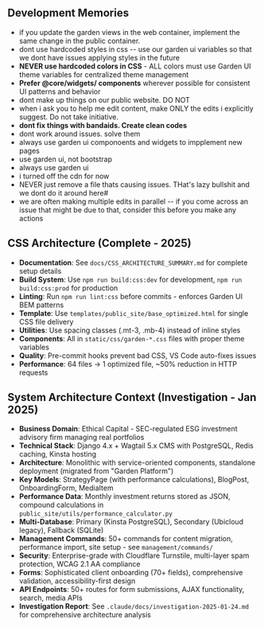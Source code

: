## Development Memories
- if you update the garden views in the web container, implement the same change in the public container.
- dont use hardcoded styles in css -- use our garden ui variables so that we dont have issues applying styles in the future
- **NEVER use hardcoded colors in CSS** - ALL colors must use Garden UI theme variables for centralized theme management
- **Prefer @core/widgets/ components** wherever possible for consistent UI patterns and behavior
- dont make up things on our public website. DO NOT
- when i ask you to help me edit content, make ONLY the edits i explicitly suggest. Do not take initiative.
- **dont fix things with bandaids. Create clean codes**
- dont work around issues. solve them
- always use garden ui componoents and widgets to impplement new pages
- use garden ui, not bootstrap
- always use garden ui
- i turned off the cdn for now
- NEVER just remove a file thats causing issues. THat's lazy bullshit and we dont do it around here#
- we are often making multiple edits in parallel -- if you come across an issue that might be due to that, consider this before you make any actions

## CSS Architecture (Complete - 2025)
- **Documentation**: See `docs/CSS_ARCHITECTURE_SUMMARY.md` for complete setup details
- **Build System**: Use `npm run build:css:dev` for development, `npm run build:css:prod` for production
- **Linting**: Run `npm run lint:css` before commits - enforces Garden UI BEM patterns
- **Template**: Use `templates/public_site/base_optimized.html` for single CSS file delivery
- **Utilities**: Use spacing classes (.mt-3, .mb-4) instead of inline styles
- **Components**: All in `static/css/garden-*.css` files with proper theme variables
- **Quality**: Pre-commit hooks prevent bad CSS, VS Code auto-fixes issues
- **Performance**: 64 files → 1 optimized file, ~50% reduction in HTTP requests

## System Architecture Context (Investigation - Jan 2025)
- **Business Domain**: Ethical Capital - SEC-regulated ESG investment advisory firm managing real portfolios
- **Technical Stack**: Django 4.x + Wagtail 5.x CMS with PostgreSQL, Redis caching, Kinsta hosting
- **Architecture**: Monolithic with service-oriented components, standalone deployment (migrated from "Garden Platform")
- **Key Models**: StrategyPage (with performance calculations), BlogPost, OnboardingForm, MediaItem
- **Performance Data**: Monthly investment returns stored as JSON, compound calculations in `public_site/utils/performance_calculator.py`
- **Multi-Database**: Primary (Kinsta PostgreSQL), Secondary (Ubicloud legacy), Fallback (SQLite)
- **Management Commands**: 50+ commands for content migration, performance import, site setup - see `management/commands/`
- **Security**: Enterprise-grade with Cloudflare Turnstile, multi-layer spam protection, WCAG 2.1 AA compliance
- **Forms**: Sophisticated client onboarding (70+ fields), comprehensive validation, accessibility-first design
- **API Endpoints**: 50+ routes for form submissions, AJAX functionality, search, media APIs
- **Investigation Report**: See `.claude/docs/investigation-2025-01-24.md` for comprehensive architecture analysis
